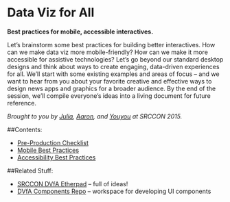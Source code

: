 # Data Viz for All
**Best practices for mobile, accessible interactives.** 

Let’s brainstorm some best practices for building better interactives. How can we make data viz more mobile-friendly? How can we make it more accessible for assistive technologies? Let’s go beyond our standard desktop designs and think about ways to create engaging, data-driven experiences for all. We’ll start with some existing examples and areas of focus – and we want to hear from you about your favorite creative and effective ways to design news apps and graphics for a broader audience. By the end of the session, we’ll compile everyone’s ideas into a living document for future reference.

*Brought to you by [Julia](https://github.com/julia67), [Aaron](https://github.com/aboutaaron), and [Youyou](https://github.com/zhoyoyo) at SRCCON 2015.*

##Contents:
* [Pre-Production Checklist](Pre-Production%20Checklist)
* [Mobile Best Practices](Mobile)
* [Accessibility Best Practices](Accessibility)

##Related Stuff:
* [SRCCON DVfA Etherpad](https://etherpad.mozilla.org/srccon2015-mobile-dataviz) – full of ideas!
* [DVfA Components Repo](https://github.com/julia67/dvfa-components) – workspace for developing UI components
